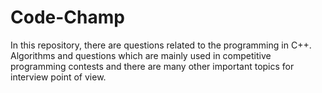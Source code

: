 #  Code-Champ

In this repository, there are questions related to the programming in C++.
Algorithms and questions which are mainly used in competitive programming contests and there are many other important topics for interview point of view.
